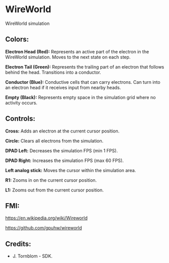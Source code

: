 # WireWorld
WireWorld simulation 


## Colors:
**Electron Head (Red):** Represents an active part of the electron in the WireWorld simulation. Moves to the next state on each step.

**Electron Tail (Green):** Represents the trailing part of an electron that follows behind the head. Transitions into a conductor.

**Conductor (Blue):** Conductive cells that can carry electrons. Can turn into an electron head if it receives input from nearby heads.

**Empty (Black):** Represents empty space in the simulation grid where no activity occurs.


## Controls:
**Cross:** Adds an electron at the current cursor position.

**Circle:** Clears all electrons from the simulation.

**DPAD Left:** Decreases the simulation FPS (min 1 FPS).

**DPAD Right:** Increases the simulation FPS (max 60 FPS).

**Left analog stick:** Moves the cursor within the simulation area.

**R1:** Zooms in on the current cursor position.

**L1:** Zooms out from the current cursor position.


## FMI:
https://en.wikipedia.org/wiki/Wireworld

https://github.com/gpuhw/wireworld

## Credits:
- J. Tornblom - SDK.
